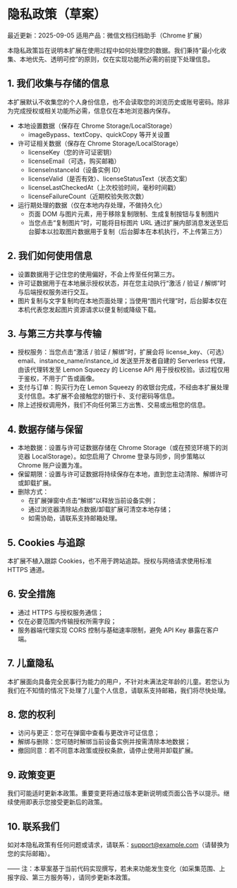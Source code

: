 # 隐私政策（草案）

最近更新：2025-09-05
适用产品：微信文档归档助手（Chrome 扩展）

本隐私政策旨在说明本扩展在使用过程中如何处理您的数据。我们秉持“最小化收集、本地优先、透明可控”的原则，仅在实现功能所必需的前提下处理信息。

## 1. 我们收集与存储的信息

本扩展默认不收集您的个人身份信息，也不会读取您的浏览历史或账号密码。除非为完成授权或相关功能所必需，信息仅在本地浏览器内保存。

- 本地设置数据（保存在 Chrome Storage/LocalStorage）
  - imageBypass、textCopy、quickCopy 等开关设置
- 许可证相关数据（保存在 Chrome Storage/LocalStorage）
  - licenseKey（您的许可证密钥）
  - licenseEmail（可选，购买邮箱）
  - licenseInstanceId（设备实例 ID）
  - licenseValid（是否有效）、licenseStatusText（状态文案）
  - licenseLastCheckedAt（上次校验时间，毫秒时间戳）
  - licenseFailureCount（近期校验失败次数）
- 运行期处理的数据（仅在本地内存处理，不做持久化）
  - 页面 DOM 与图片元素，用于移除复制限制、生成复制按钮与复制图片
  - 当您点击“复制图片”时，可能将目标图片 URL 通过扩展内部消息发送至后台脚本以拉取图片数据用于复制（后台脚本在本机执行，不上传第三方）

## 2. 我们如何使用信息

- 设置数据用于记住您的使用偏好，不会上传至任何第三方。
- 许可证数据用于在本地展示授权状态，并在您主动执行“激活 / 验证 / 解绑”时与后端授权服务进行交互。
- 图片复制与文字复制均在本地页面处理；当使用“图片代理”时，后台脚本仅在本机代表您发起图片资源请求以便复制或降级下载。

## 3. 与第三方共享与传输

- 授权服务：当您点击“激活 / 验证 / 解绑”时，扩展会将 license_key、（可选）email、instance_name/instance_id 发送至开发者自建的 Serverless 代理，由该代理转发至 Lemon Squeezy 的 License API 用于授权校验。该过程仅用于鉴权，不用于广告或画像。
- 支付与订单：购买行为在 Lemon Squeezy 的收银台完成，不经由本扩展处理支付信息。本扩展不会接触您的银行卡、支付密码等信息。
- 除上述授权调用外，我们不向任何第三方出售、交易或出租您的信息。

## 4. 数据存储与保留

- 本地数据：设置与许可证数据存储在 Chrome Storage（或在预览环境下的浏览器 LocalStorage）。如您启用了 Chrome 登录与同步，同步策略以 Chrome 账户设置为准。
- 保留期限：设置与许可证数据将持续保存在本地，直到您主动清除、解绑许可或卸载扩展。
- 删除方式：
  - 在扩展弹窗中点击“解绑”以释放当前设备实例；
  - 通过浏览器清除站点数据/卸载扩展可清空本地存储；
  - 如需协助，请联系支持邮箱处理。

## 5. Cookies 与追踪

本扩展不植入跟踪 Cookies，也不用于跨站追踪。授权与网络请求使用标准 HTTPS 通道。

## 6. 安全措施

- 通过 HTTPS 与授权服务通信；
- 仅在必要范围内传输授权所需字段；
- 服务器端代理实现 CORS 控制与基础速率限制，避免 API Key 暴露在客户端。

## 7. 儿童隐私

本扩展面向具备完全民事行为能力的用户，不针对未满法定年龄的儿童。若您认为我们在不知情的情况下处理了儿童个人信息，请联系支持邮箱，我们将尽快处理。

## 8. 您的权利

- 访问与更正：您可在弹窗中查看与更改许可证信息；
- 解绑与删除：您可随时解绑当前设备实例并按需清除本地数据；
- 撤回同意：若不同意本政策或授权条款，请停止使用并卸载扩展。

## 9. 政策变更

我们可能适时更新本政策。重要变更将通过版本更新说明或页面公告予以提示。继续使用即表示您接受更新后的政策。

## 10. 联系我们

如对本隐私政策有任何问题或请求，请联系：support@example.com（请替换为您的实际邮箱）。

——
注：本草案基于当前代码实现撰写，若未来功能发生变化（如采集范围、上报字段、第三方服务等），请同步更新本政策。